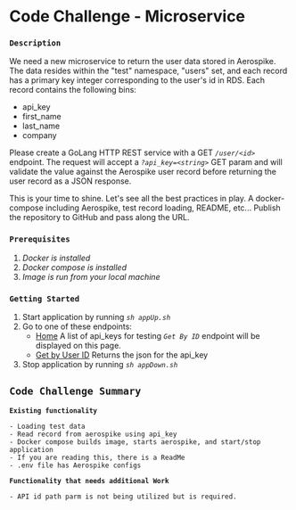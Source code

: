 # Code Challenge - Microservice

### `Description`
We need a new microservice to return the user data stored in Aerospike. The data resides within the "test" namespace, "users" set, and each record has a primary key integer corresponding to the user's id in RDS. Each record contains the following bins:
* api_key    
* first_name
* last_name
* company

Please create a GoLang HTTP REST service with a GET *`/user/<id>`* endpoint. The request will accept a *`?api_key=<string>`* GET param and will validate the value against the Aerospike user record before returning the user record as a JSON response.

This is your time to shine. Let's see all the best practices in play. A docker-compose including Aerospike, test record loading, README, etc... Publish the repository to GitHub and pass along the URL.
### `Prerequisites`

 1. _Docker is installed_
 2. _Docker compose is installed_
 3. _Image is run from your local machine_  
 

### `Getting Started`

1. Start application by running *`sh appUp.sh`*
2. Go to one of these endpoints:
    - [Home](http://localhost:8080/) A list of api_keys for testing *`Get By ID`* endpoint will be displayed on this page.  
    - [Get by User ID](http://localhost:8080/user/2?api_key=249fd4fbff52414aa81a670d696bc2c9) Returns the json for the api_key
3. Stop application by running *`sh appDown.sh`*

## `Code Challenge Summary`
**`Existing functionality`**
```
- Loading test data
- Read record from aerospike using api_key
- Docker compose builds image, starts aerospike, and start/stop application
- If you are reading this, there is a ReadMe
- .env file has Aerospike configs
```
**`Functionality that needs additional Work`**
```
- API id path parm is not being utilized but is required.
```
